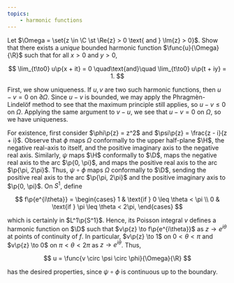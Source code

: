 ```yaml
---
topics:
    - harmonic functions
---
```


<problem>

Let $\Omega = \set{z \in \C \st \Re{z} > 0 \text{ and } \Im{z} > 0}$. Show that there exists a _unique_ bounded harmonic function $\func{u}{\Omega}{\R}$ such that for all $x > 0$ and $y > 0$,

$$
\lim_{t\to0} u\p{x + it} = 0
\quad\text{and}\quad
\lim_{t\to0} u\p{t + iy} = 1.
$$

</problem>

<solution>

First, we show uniqueness. If $u, v$ are two such harmonic functions, then $u - v = 0$ on $\partial\Omega$. Since $u - v$ is bounded, we may apply the Phragmèn-Lindelöf method to see that the maximum principle still applies, so $u - v \leq 0$ on $\Omega$. Applying the same argument to $v - u$, we see that $u - v = 0$ on $\Omega$, so we have uniqueness.

For existence, first consider $\phi\p{z} = z^2$ and $\psi\p{z} = \frac{z - i}{z + i}$. Observe that $\phi$ maps $\Omega$ conformally to the upper half-plane $\H$, the negative real-axis to itself, and the positive imaginary axis to the negative real axis. Similarly, $\psi$ maps $\H$ conformally to $\D$, maps the negative real axis to the arc $\p{0, \pi}$, and maps the positive real axis to the arc $\p{\pi, 2\pi}$. Thus, $\psi \circ \phi$ maps $\Omega$ conformally to $\D$, sending the positive real axis to the arc $\p{\pi, 2\pi}$ and the positive imaginary axis to $\p{0, \pi}$. On $S^1$, define

$$
f\p{e^{i\theta}}
    =   \begin{cases}
            1 & \text{if } 0 \leq \theta < \pi \\
            0 & \text{if } \pi \leq \theta < 2\pi,
        \end{cases}
$$

which is certainly in $L^1\p{S^1}$. Hence, its Poisson integral $v$ defines a harmonic function on $\D$ such that $v\p{z} \to f\p{e^{i\theta}}$ as $z \to e^{i\theta}$ at points of continuity of $f$. In particular, $v\p{z} \to 1$ on $0 < \theta < \pi$ and $v\p{z} \to 0$ on $\pi < \theta < 2\pi$ as $z \to e^{i\theta}$. Thus,

$$
u = \func{v \circ \psi \circ \phi}{\Omega}{\R}
$$

has the desired properties, since $\psi \circ \phi$ is continuous up to the boundary.

</solution>
